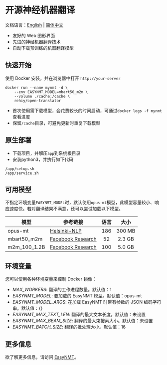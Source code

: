 # 开源神经机器翻译

文档语言：[English](./README.md) | [简体中文](./README-zh.md)

- 友好的 Web 图形界面
- 先进的神经机器翻译技术
- 自动下载预训练的机器翻译模型

## 快速开始

使用 Docker 安装，并在浏览器中打开 `http://your-server`

```shell
docker run --name mynmt -d \
    --env EASYNMT_MODEL=mbart50_m2m \
    --volume ./cache:/cache \
    rehiy/open-translator
```

- 首次使用需下载模型，会花费较长的时间启动，可通过`docker logs -f mynmt`查看进度
- 保留`/cache`目录，可避免更新时重复下载模型

## 原生部署

- 下载项目，并解压`app`到系统根目录
- 安装python3，并执行如下代码

```shell
/app/setup.sh
/app/service.sh
```

## 可用模型

不指定环境变量`EASYNMT_MODEL`时，默认使用`opus-mt`模型，此模型容量较小、响应速度快。若对翻译结果不满意，还可以尝试加载以下模型。

| 模型         | 参考链接                                                                                  | 语言  |  大小  |
| ------------ | ----------------------------------------------------------------------------------------- | :---: | :----: |
| opus-mt      | [Helsinki-NLP](https://github.com/Helsinki-NLP/Opus-MT)                                   |  186  | 300 MB |
| mbart50_m2m  | [Facebook Research](https://github.com/pytorch/fairseq/tree/master/examples/multilingual) |  52   | 2.3 GB |
| m2m_100_1.2B | [Facebook Research](https://github.com/pytorch/fairseq/tree/master/examples/m2m_100)      |  100  | 5.0 GB |

## 环境变量

您可以使用各种环境变量来控制 Docker 镜像：

- *MAX_WORKERS*: 翻译的工作进程数量。默认值：1
- *EASYNMT_MODEL*: 要加载的 EasyNMT 模型。默认值：opus-mt
- *EASYNMT_MODEL_ARGS*: 在加载 EasyNMT 时带有参数的 JSON 编码字符串。默认值：{}
- *EASYNMT_MAX_TEXT_LEN*: 翻译的最大文本长度。默认值：未设置
- *EASYNMT_MAX_BEAM_SIZE*: 翻译的最大束搜索大小。默认值：未设置
- *EASYNMT_BATCH_SIZE*: 翻译的批处理大小。默认值：16
  
## 更多信息

欲了解更多信息，请访问 [EasyNMT](https://github.com/UKPLab/EasyNMT)。